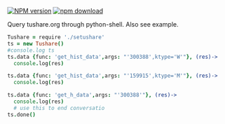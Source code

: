 [![NPM version][npm-image]][npm-url]
[![npm download][download-image]][download-url]

[npm-image]: https://img.shields.io/npm/v/setushare.svg?style=flat-square
[npm-url]: https://npmjs.org/package/setushare
[download-image]: https://img.shields.io/npm/dm/setushare.svg?style=flat-square
[download-url]: https://npmjs.org/package/setushare

Query tushare.org through python-shell.
Also see example.

```coffeescript
Tushare = require './setushare'
ts = new Tushare()
#console.log ts
ts.data {func: 'get_hist_data',args: "'300388',ktype='W'"}, (res)->
  console.log(res)

ts.data {func: 'get_hist_data',args: "'159915',ktype='M'"}, (res)->
  console.log(res)

ts.data {func: 'get_h_data',args: "'300388'"}, (res)->
  console.log(res)
  # use this to end conversatio
ts.done()
```
